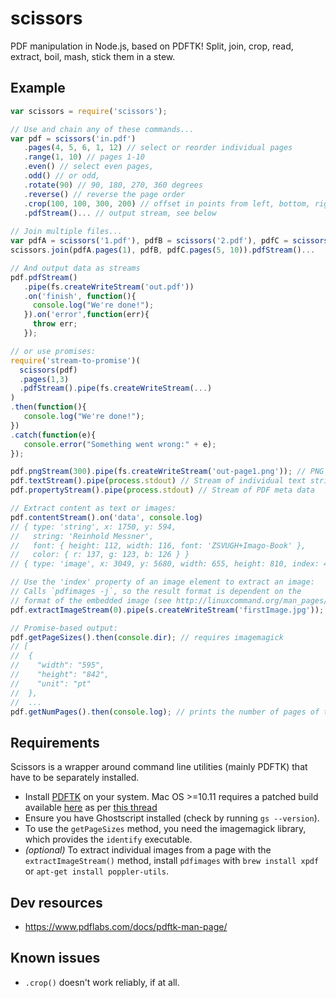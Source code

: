 # scissors

PDF manipulation in Node.js, based on PDFTK! Split, join, crop, read, extract, 
boil, mash, stick them in a stew.

## Example

```javascript
var scissors = require('scissors');

// Use and chain any of these commands...
var pdf = scissors('in.pdf')
   .pages(4, 5, 6, 1, 12) // select or reorder individual pages
   .range(1, 10) // pages 1-10
   .even() // select even pages, 
   .odd() // or odd, 
   .rotate(90) // 90, 180, 270, 360 degrees
   .reverse() // reverse the page order
   .crop(100, 100, 300, 200) // offset in points from left, bottom, right, top (doesn't work reliably yet)
   .pdfStream()... // output stream, see below
   
// Join multiple files...
var pdfA = scissors('1.pdf'), pdfB = scissors('2.pdf'), pdfC = scissors('3.pdf')
scissors.join(pdfA.pages(1), pdfB, pdfC.pages(5, 10)).pdfStream()...

// And output data as streams
pdf.pdfStream()
   .pipe(fs.createWriteStream('out.pdf'))
   .on('finish', function(){
     console.log("We're done!");
   }).on('error',function(err){
     throw err;
   });

// or use promises:
require('stream-to-promise')(
  scissors(pdf)
  .pages(1,3)
  .pdfStream().pipe(fs.createWriteStream(...)
)
.then(function(){
   console.log("We're done!");
})
.catch(function(e){
   console.error("Something went wrong:" + e);
});

pdf.pngStream(300).pipe(fs.createWriteStream('out-page1.png')); // PNG of first page at 300 dpi
pdf.textStream().pipe(process.stdout) // Stream of individual text strings
pdf.propertyStream().pipe(process.stdout) // Stream of PDF meta data

// Extract content as text or images:
pdf.contentStream().on('data', console.log)
// { type: 'string', x: 1750, y: 594,
//   string: 'Reinhold Messner',
//   font: { height: 112, width: 116, font: 'ZSVUGH+Imago-Book' },
//   color: { r: 137, g: 123, b: 126 } }
// { type: 'image', x: 3049, y: 5680, width: 655, height: 810, index: 4 }

// Use the 'index' property of an image element to extract an image:
// Calls `pdfimages -j`, so the result format is dependent on the 
// format of the embedded image (see http://linuxcommand.org/man_pages/pdfimages1.html)
pdf.extractImageStream(0).pipe(s.createWriteStream('firstImage.jpg'));

// Promise-based output:
pdf.getPageSizes().then(console.dir); // requires imagemagick
// [
//  {
//    "width": "595",
//    "height": "842",
//    "unit": "pt"
//  },
//  ...
pdf.getNumPages().then(console.log); // prints the number of pages of the PDF

```

## Requirements

Scissors is a wrapper around command line utilities (mainly PDFTK) that have to 
be separately installed.

* Install [PDFTK](http://www.pdflabs.com/docs/install-pdftk/) 
  on your system. Mac OS >=10.11 requires a patched build available 
  [here](https://www.pdflabs.com/tools/pdftk-the-pdf-toolkit/pdftk_server-2.02-mac_osx-10.11-setup.pkg) 
  as per [this thread](http://stackoverflow.com/questions/32505951/pdftk-server-on-os-x-10-11)
* Ensure you have Ghostscript installed (check by running `gs --version`).
* To use the `getPageSizes` method, you need the imagemagick library, which provides the `identify` executable.
* *(optional)* To extract individual images from a page with the 
  `extractImageStream()` method, install `pdfimages` with `brew install xpdf` or 
   `apt-get install poppler-utils`.

## Dev resources
- https://www.pdflabs.com/docs/pdftk-man-page/

## Known issues
- `.crop()` doesn't work reliably, if at all.
